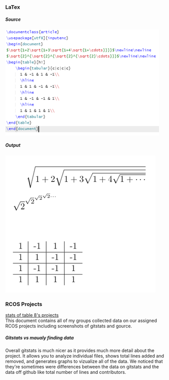 ### LaTex
##### Source
<img src="latex-src.png" alt="source code"/><br />
##### Output
<img src="latex-out.png" alt="generated output"/><br />
### RCOS Projects
[stats of table 8's projects](https://docs.google.com/document/d/1ba5yExqEPxpVeJ9VadcYCiYgZS4C0YgzuyApd5GrQSo/edit?usp=sharing)<br />
This document contains all of my groups collected data on our assigned RCOS projects including screenshots of gitstats and gource.
##### Gitstats vs maualy finding data
Overall gitstats is much nicer as it provides much more detail about the project. It allows you to analyze individual files, shows total lines added and removed, and generates graphs to vizualize all of the data. We noticed that they're sometimes were differences between the data on gitstats and the data off github like total number of lines and contributors.
